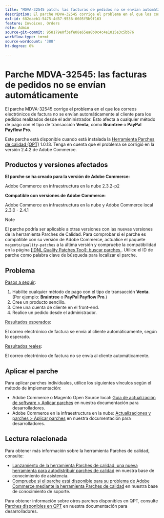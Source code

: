 ```yaml
---
title: "MDVA-32545 patch: las facturas de pedidos no se envían automáticamente"
description: El parche MDVA-32545 corrige el problema en el que los correos electrónicos de factura no se envían automáticamente al cliente para los pedidos realizados desde el administrador. Esto afecta a cualquier forma de pago con el tipo de transacción **Venta**, como **Braintree ** o **PayPal Payflow Pro**.
exl-id: 682eaeb1-5475-4d37-9536-0605f5b9f163
feature: Invoices, Orders
role: Admin
source-git-commit: 958179e0f3efe08e65ea8b0c4c4e1015e3c5bb76
workflow-type: tm+mt
source-wordcount: '388'
ht-degree: 0%

---
```


# Parche MDVA-32545: las facturas de pedidos no se envían automáticamente

El parche MDVA-32545 corrige el problema en el que los correos electrónicos de factura no se envían automáticamente al cliente para los pedidos realizados desde el administrador. Esto afecta a cualquier método de pago con el tipo de transacción **Venta**, como **Braintree** o **PayPal Payflow Pro**.

Este parche está disponible cuando está instalada la [Herramienta Parches de calidad (QPT)](https://devdocs.magento.com/guides/v2.4/comp-mgr/patching.html#mqp) 1.0.13. Tenga en cuenta que el problema se corrigió en la versión 2.4.2 de Adobe Commerce.

## Productos y versiones afectados

**El parche se ha creado para la versión de Adobe Commerce:**

Adobe Commerce en infraestructura en la nube 2.3.2-p2

**Compatible con versiones de Adobe Commerce:**

Adobe Commerce en infraestructura en la nube y Adobe Commerce local 2.3.0 - 2.4.1

>[!NOTE]
>
>El parche podría ser aplicable a otras versiones con las nuevas versiones de la herramienta Parches de Calidad. Para comprobar si el parche es compatible con su versión de Adobe Commerce, actualice el paquete `magento/quality-patches` a la última versión y compruebe la compatibilidad en la página [[!DNL Quality Patches Tool]: buscar parches ](https://devdocs.magento.com/quality-patches/tool.html#patch-grid). Utilice el ID de parche como palabra clave de búsqueda para localizar el parche.

## Problema

<u>Pasos a seguir</u>:

1. Habilite cualquier método de pago con el tipo de transacción **Venta**. (Por ejemplo: **Braintree** o **PayPal Payflow Pro**.)
1. Cree un producto sencillo.
1. Cree una cuenta de cliente en el front-end.
1. Realice un pedido desde el administrador.

<u>Resultados esperados</u>:

El correo electrónico de factura se envía al cliente automáticamente, según lo esperado.

<u>Resultados reales</u>:

El correo electrónico de factura no se envía al cliente automáticamente.

## Aplicar el parche

Para aplicar parches individuales, utilice los siguientes vínculos según el método de implementación:

* Adobe Commerce o Magento Open Source local: [Guía de actualización de software > Aplicar parches](https://devdocs.magento.com/guides/v2.4/comp-mgr/patching/mqp.html) en nuestra documentación para desarrolladores.
* Adobe Commerce en la infraestructura en la nube: [Actualizaciones y parches > Aplicar parches](https://devdocs.magento.com/cloud/project/project-patch.html) en nuestra documentación para desarrolladores.

## Lectura relacionada

Para obtener más información sobre la herramienta Parches de calidad, consulte:

* [Lanzamiento de la herramienta Parches de calidad: una nueva herramienta para autodistribuir parches de calidad](/help/announcements/adobe-commerce-announcements/magento-quality-patches-released-new-tool-to-self-serve-quality-patches.md) en nuestra base de conocimiento de asistencia.
* [Compruebe si el parche está disponible para su problema de Adobe Commerce mediante la herramienta Parches de calidad](/help/support-tools/patches-available-in-qpt-tool/check-patch-for-magento-issue-with-magento-quality-patches.md) en nuestra base de conocimiento de soporte.

Para obtener información sobre otros parches disponibles en QPT, consulte [Parches disponibles en QPT](https://devdocs.magento.com/quality-patches/tool.html#patch-grid) en nuestra documentación para desarrolladores.
